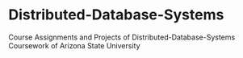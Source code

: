 # Distributed-Database-Systems

Course Assignments and Projects of Distributed-Database-Systems Coursework of Arizona State University
